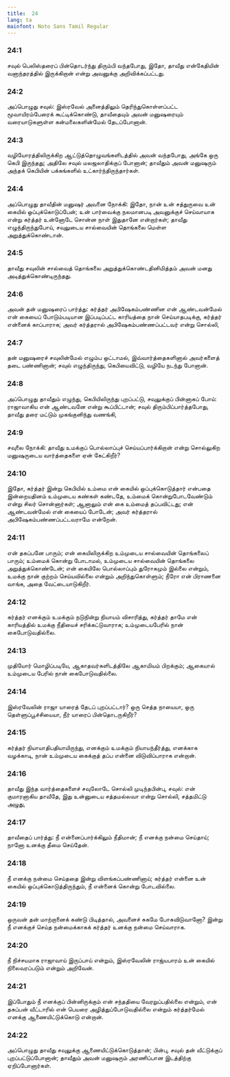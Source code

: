 ```yaml
---
title:  24
lang: ta
mainfont: Noto Sans Tamil Regular
---
```


###  24:1

சவுல் பெலிஸ்தரைப் பின்தொடர்ந்து திரும்பி வந்தபோது, இதோ, தாவீது என்கேதியின் வனாந்தரத்தில் இருக்கிறான் என்று அவனுக்கு அறிவிக்கப்பட்டது.

###  24:2

அப்பொழுது சவுல்: இஸ்ரவேல் அனைத்திலும் தெரிந்துகொள்ளப்பட்ட மூவாயிரம்பேரைக் கூட்டிக்கொண்டு, தாவீதையும் அவன் மனுஷரையும் வரையாடுகளுள்ள கன்மலைகளின்மேல் தேடப்போனான்.

###  24:3

வழியோரத்திலிருக்கிற ஆட்டுத்தொழுவங்களிடத்தில் அவன் வந்தபோது, அங்கே ஒரு கெபி இருந்தது; அதிலே சவுல் மலஜலாதிக்குப் போனான்; தாவீதும் அவன் மனுஷரும் அந்தக் கெபியின் பக்கங்களில் உட்கார்ந்திருந்தார்கள்.

###  24:4

அப்பொழுது தாவீதின் மனுஷர் அவனை நோக்கி: இதோ, நான் உன் சத்துருவை உன் கையில் ஒப்புக்கொடுப்பேன்; உன் பார்வைக்கு நலமானபடி அவனுக்குச் செய்வாயாக என்று கர்த்தர் உன்னோடே சொன்ன நாள் இதுதானே என்றார்கள்; தாவீது எழுந்திருந்துபோய், சவுலுடைய சால்வையின் தொங்கலை மெள்ள அறுத்துக்கொண்டான்.

###  24:5

தாவீது சவுலின் சால்வைத் தொங்கலை அறுத்துக்கொண்டதினிமித்தம் அவன் மனது அடித்துக்கொண்டிருந்தது.

###  24:6

அவன் தன் மனுஷரைப் பார்த்து: கர்த்தர் அபிஷேகம்பண்ணின என் ஆண்டவன்மேல் என் கையைப் போடும்படியான இப்படிப்பட்ட காரியத்தை நான் செய்யாதபடிக்கு, கர்த்தர் என்னைக் காப்பாராக; அவர் கர்த்தரால் அபிஷேகம்பண்ணப்பட்டவர் என்று சொல்லி,

###  24:7

தன் மனுஷரைச் சவுலின்மேல் எழும்ப ஒட்டாமல், இவ்வார்த்தைகளினால் அவர்களைத் தடை பண்ணினான்; சவுல் எழுந்திருந்து, கெபியைவிட்டு, வழியே நடந்து போனான்.

###  24:8

அப்பொழுது தாவீதும் எழுந்து, கெபியிலிருந்து புறப்பட்டு, சவுலுக்குப் பின்னாகப் போய்: ராஜாவாகிய என் ஆண்டவனே என்று கூப்பிட்டான்; சவுல் திரும்பிப்பார்த்தபோது, தாவீது தரை மட்டும் முகங்குனிந்து வணங்கி,

###  24:9

சவுலை நோக்கி: தாவீது உமக்குப் பொல்லாப்புச் செய்யப்பார்க்கிறான் என்று சொல்லுகிற மனுஷருடைய வார்த்தைகளை ஏன் கேட்கிறீர்?

###  24:10

இதோ, கர்த்தர் இன்று கெபியில் உம்மை என் கையில் ஒப்புக்கொடுத்தார் என்பதை இன்றையதினம் உம்முடைய கண்கள் கண்டதே, உம்மைக் கொன்றுபோடவேண்டும் என்று சிலர் சொன்னார்கள்; ஆனாலும் என் கை உம்மைத் தப்பவிட்டது; என் ஆண்டவன்மேல் என் கையைப் போடேன்; அவர் கர்த்தரால் அபிஷேகம்பண்ணப்பட்டவராமே என்றேன்.

###  24:11

என் தகப்பனே பாரும்; என் கையிலிருக்கிற உம்முடைய சால்வையின் தொங்கலைப் பாரும்; உம்மைக் கொன்று போடாமல், உம்முடைய சால்வையின் தொங்கலை அறுத்துக்கொண்டேன்; என் கையிலே பொல்லாப்பும் துரோகமும் இல்லை என்றும், உமக்கு நான் குற்றம் செய்யவில்லை என்றும் அறிந்துகொள்ளும்; நீரோ என் பிராணனை வாங்க, அதை வேட்டையாடுகிறீர்.

###  24:12

கர்த்தர் எனக்கும் உமக்கும் நடுநின்று நியாயம் விசாரித்து, கர்த்தர் தாமே என் காரியத்தில் உமக்கு நீதியைச் சரிக்கட்டுவாராக; உம்முடையபேரில் நான் கைபோடுவதில்லை.

###  24:13

முதியோர் மொழிப்படியே, ஆகாதவர்களிடத்திலே ஆகாமியம் பிறக்கும்; ஆகையால் உம்முடைய பேரில் நான் கைபோடுவதில்லை.

###  24:14

இஸ்ரவேலின் ராஜா யாரைத் தேடப் புறப்பட்டார்? ஒரு செத்த நாயையா, ஒரு தெள்ளுப்பூச்சியையா, நீர் யாரைப் பின்தொடருகிறீர்?

###  24:15

கர்த்தர் நியாயாதிபதியாயிருந்து, எனக்கும் உமக்கும் நியாயந்தீர்த்து, எனக்காக வழக்காடி, நான் உம்முடைய கைக்குத் தப்ப என்னை விடுவிப்பாராக என்றான்.

###  24:16

தாவீது இந்த வார்த்தைகளைச் சவுலோடே சொல்லி முடிந்தபின்பு, சவுல்: என் குமாரனாகிய தாவீதே, இது உன்னுடைய சத்தமல்லவா என்று சொல்லி, சத்தமிட்டு அழுது,

###  24:17

தாவீதைப் பார்த்து: நீ என்னைப்பார்க்கிலும் நீதிமான்; நீ எனக்கு நன்மை செய்தாய்; நானோ உனக்கு தீமை செய்தேன்.

###  24:18

நீ எனக்கு நன்மை செய்ததை இன்று விளங்கப்பண்ணினாய்; கர்த்தர் என்னை உன் கையில் ஒப்புக்கொடுத்திருந்தும், நீ என்னைக் கொன்று போடவில்லை.

###  24:19

ஒருவன் தன் மாற்றானைக் கண்டு பிடித்தால், அவனைச் சுகமே போகவிடுவானோ? இன்று நீ எனக்குச் செய்த நன்மைக்காகக் கர்த்தர் உனக்கு நன்மை செய்வாராக.

###  24:20

நீ நிச்சயமாக ராஜாவாய் இருப்பாய் என்றும், இஸ்ரவேலின் ராஜ்யபாரம் உன் கையில் நிலைவரப்படும் என்றும் அறிவேன்.

###  24:21

இப்போதும் நீ எனக்குப் பின்னிருக்கும் என் சந்ததியை வேரறுப்பதில்லை என்றும், என் தகப்பன் வீட்டாரில் என் பெயரை அழித்துப்போடுவதில்லை என்றும் கர்த்தர்மேல் எனக்கு ஆணையிட்டுக்கொடு என்றான்.

###  24:22

அப்பொழுது தாவீது சவுலுக்கு ஆணையிட்டுக்கொடுத்தான்; பின்பு, சவுல் தன் வீட்டுக்குப் புறப்பட்டுப்போனான்; தாவீதும் அவன் மனுஷரும் அரணிப்பான இடத்திற்கு ஏறிப்போனார்கள்.

